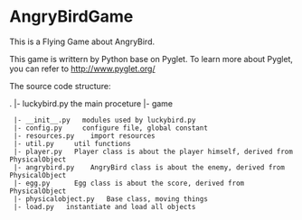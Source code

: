 AngryBirdGame
=============

This is a Flying Game about AngryBird.



This game is writtern by Python base on Pyglet.
To learn more about Pyglet, you can refer to http://www.pyglet.org/




The source code structure:


.
|- luckybird.py   the main proceture
|- game

     |- __init__.py   modules used by luckybird.py
     |- config.py     configure file, global constant
     |- resources.py    import resources
     |- util.py     util functions
     |- player.py   Player class is about the player himself, derived from PhysicalObject
     |- angrybird.py    AngryBird class is about the enemy, derived from PhysicalObject
     |- egg.py      Egg class is about the score, derived from PhysicalObject
     |- physicalobject.py   Base class, moving things
     |- load.py   instantiate and load all objects
     
     
